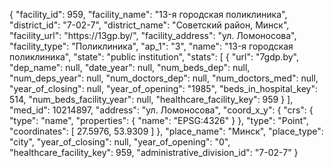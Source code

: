 {
    "facility_id": 959,
    "facility_name": "13-я городская поликлиника",
    "district_id": "7-02-7",
    "district_name": "Советский район, Минск",
    "facility_url": "https:\/\/13gp.by\/",
    "facility_address": "ул. Ломоносова",
    "facility_type": "Поликлиника",
    "ap_1": "3",
    "name": "13-я городская поликлиника",
    "state": "public institution",
    "stats": [
        {
            "url": "7gdp.by",
            "dep_name": null,
            "date_year": null,
            "num_beds_dep": null,
            "num_deps_year": null,
            "num_doctors_dep": null,
            "num_doctors_med": null,
            "year_of_closing": null,
            "year_of_opening": "1985",
            "beds_in_hospital_key": 514,
            "num_beds_facility_year": null,
            "healthcare_facility_key": 959
        }
    ],
    "med_id": 10214897,
    "address": "ул. Ломоносова",
    "coord_x_y": {
        "crs": {
            "type": "name",
            "properties": {
                "name": "EPSG:4326"
            }
        },
        "type": "Point",
        "coordinates": [
            27.5976,
            53.9309
        ]
    },
    "place_name": "Минск",
    "place_type": "city",
    "year_of_closing": null,
    "year_of_opening": "0",
    "healthcare_facility_key": 959,
    "administrative_division_id": "7-02-7"
}